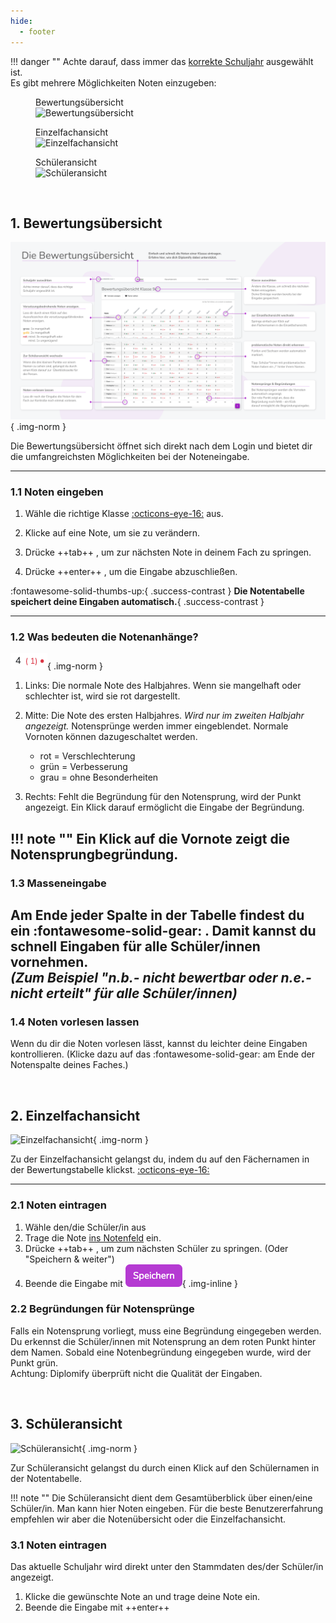 ```yaml
---
hide:
  - footer
---
```


!!! danger ""
    Achte darauf, dass immer das [korrekte Schuljahr](../../img/09_Misc/Schuljahr_auswahl.png) ausgewählt ist.
<br>
Es gibt mehrere Möglichkeiten Noten einzugeben:
<div class="space-around">
    <figure>
        <figcaption class="img-caption">Bewertungsübersicht</figcaption>
        <img class="image scale" src="../../../img/02_Schritt_für_Schritt/noten/tabelle.png" alt="Bewertungsübersicht" width="200" height="">
    </figure>
    <figure>
        <figcaption class="img-caption">Einzelfachansicht</figcaption>
        <img class="image scale" src="../../../img/02_Schritt_für_Schritt/noten/einzelfach.png" alt="Einzelfachansicht" width="200" height="">
    </figure>
    <figure>
        <figcaption class="img-caption">Schüleransicht</figcaption>
        <img class="image scale" src="../../../img/02_Schritt_für_Schritt/noten/schueleransicht.png" alt="Schüleransicht" width="200" height="">
    </figure>
</div>
<br>

## 1. Bewertungsübersicht
![Bewertungstabelle](../../img/quick_start/bewertungsuebersicht.png){ .img-norm } 

Die Bewertungsübersicht öffnet sich direkt nach dem Login und bietet dir die umfangreichsten Möglichkeiten bei der Noteneingabe.

---
### 1.1 Noten eingeben

1. Wähle die richtige Klasse [:octicons-eye-16:](../../img/09_Misc/auswahl_klasse.gif) aus.

2. Klicke auf eine Note, um sie zu verändern.
3. Drücke ++tab++ , um zur nächsten Note in deinem Fach zu springen.
4. Drücke ++enter++ , um die Eingabe abzuschließen.


:fontawesome-solid-thumbs-up:{ .success-contrast } **Die Notentabelle speichert deine Eingaben automatisch.**{ .success-contrast }
<br>

---
### 1.2 Was bedeuten die Notenanhänge?

![Notenlegende](../../img/09_Misc/note_legende.png){ .img-norm }

1. Links: Die normale Note des Halbjahres. Wenn sie mangelhaft oder schlechter ist, wird sie rot dargestellt.

2. Mitte: Die Note des ersten Halbjahres. *Wird nur im zweiten Halbjahr angezeigt.* Notensprünge werden immer eingeblendet. Normale Vornoten können dazugeschaltet werden.
    - rot = Verschlechterung 
    - grün = Verbesserung 
    - grau = ohne Besonderheiten


3. Rechts: Fehlt die Begründung für den Notensprung, wird der Punkt angezeigt. Ein Klick darauf ermöglicht die Eingabe der Begründung.
    
!!! note ""
    Ein Klick auf die Vornote zeigt die Notensprungbegründung.
---
### 1.3 Masseneingabe

Am Ende jeder Spalte in der Tabelle findest du ein :fontawesome-solid-gear: . 
Damit kannst du schnell Eingaben für alle Schüler/innen vornehmen. <br>
*(Zum Beispiel "n.b.- nicht bewertbar oder n.e.-nicht erteilt" für alle Schüler/innen)*
---
### 1.4 Noten vorlesen lassen

Wenn du dir die Noten vorlesen lässt, kannst du leichter deine Eingaben kontrollieren.
(Klicke dazu auf das :fontawesome-solid-gear: am Ende der Notenspalte deines Faches.)

<!-- !!! intralink ""
    Mehr Informationen zur Bewertungstabelle findest du bei den [**Arbeitsbereichen**](../Arbeitsbereiche/Bewertungsuebersicht.md) -->
<br>

## 2. Einzelfachansicht

![Einzelfachansicht](../../img/02_Schritt_für_Schritt/noten/einzelfach.png){ .img-norm } 

Zu der Einzelfachansicht gelangst du, indem du auf den Fächernamen in der Bewertungstabelle klickst. [:octicons-eye-16:](../../img/09_Misc/zur_einzelfachansicht.gif)

---
### 2.1 Noten eintragen

1. Wähle den/die Schüler/in aus
2. Trage die Note [ins Notenfeld](../../img/02_Schritt_für_Schritt/notenfeld.png) ein.
3. Drücke ++tab++ , um zum nächsten Schüler zu springen. (Oder "Speichern & weiter")
4. Beende die Eingabe mit ![Speichern](../../img/09_Misc/speichern.png){ .img-inline }

### 2.2 Begründungen für Notensprünge

Falls ein Notensprung vorliegt, muss eine Begründung eingegeben werden. Du erkennst die Schüler/innen mit Notensprung an dem roten Punkt hinter dem Namen.
Sobald eine Notenbegründung eingegeben wurde, wird der Punkt grün.<br>
Achtung: Diplomify überprüft nicht die Qualität der Eingaben.

<!-- !!! intralink ""
    Mehr Informationen zur Einzelfachansicht findest du bei den [**Arbeitsbereichen**](../Arbeitsbereiche/Bewertungsuebersicht.md) -->
<br>

## 3. Schüleransicht

![Schüleransicht](../../img/02_Schritt_für_Schritt/noten/schueleransicht.png){ .img-norm } 

Zur Schüleransicht gelangst du durch einen Klick auf den Schülernamen in der Notentabelle.

!!! note ""
    Die Schüleransicht dient dem Gesamtüberblick über einen/eine Schüler/in.
    Man kann hier Noten eingeben.
    Für die beste Benutzererfahrung empfehlen wir aber die Notenübersicht oder die Einzelfachansicht.

### 3.1 Noten eintragen
Das aktuelle Schuljahr wird direkt unter den Stammdaten des/der Schüler/in angezeigt.

1. Klicke die gewünschte Note an und trage deine Note ein.
2. Beende die Eingabe mit ++enter++

<!-- !!! intralink ""
    Mehr Informationen zur Schüleransicht findest du bei den [**Arbeitsbereichen**](../Arbeitsbereiche/Schüler*innen Stammdaten.md) -->

